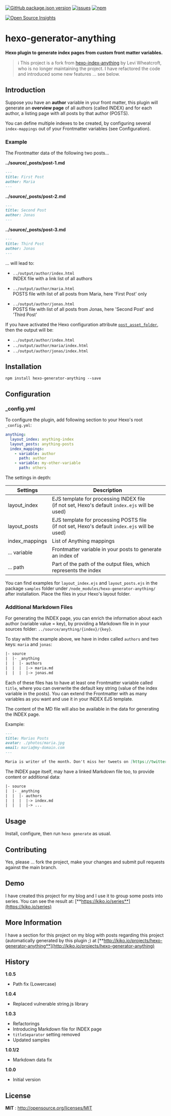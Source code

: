 [![GitHub package.json version](https://img.shields.io/github/package-json/v/kristofzerbe/hexo-generator-anything?label=version&style=flat-square)](https://github.com/kristofzerbe/hexo-generator-anything/blob/main/package.json)
[![issues](https://img.shields.io/github/issues/kristofzerbe/hexo-generator-anything?label=github%20issues&style=flat-square)](https://github.com/kristofzerbe/hexo-generator-anything/issues)
[![npm](https://img.shields.io/npm/dm/hexo-generator-anything?label=npm%20downloads&style=flat-square)](https://www.npmjs.com/package/hexo-generator-anything)

[![Open Source Insights](https://kiko.io/images/insights-logo.png)](https://deps.dev/npm/hexo-generator-anything)

# hexo-generator-anything

**Hexo plugin to generate index pages from custom front matter variables.**

> :information_source: This project is a fork from [hexo-index-anything](https://github.com/leviwheatcroft/hexo-index-anything) by Levi Wheatcroft, who is no longer maintaining the project. I have refactored the code and introduced some new features ... see below.

## Introduction

Suppose you have an **author** variable in your front matter, this plugin will generate an **overview page** of all authors (called INDEX) and for each author, a listing page with all posts by that author (POSTS).

You can define multiple indexes to be created, by configuring several ``index-mappings`` out of your Frontmatter variables (see Configuration).

### Example

The Frontmatter data of the following two posts...

**../source/_posts/post-1.md**
``` md 
---
title: First Post
author: Maria
---
```

**../source/_posts/post-2.md**

``` md
---
title: Second Post
author: Jonas
---
```

**../source/_posts/post-3.md**

``` md
---
title: Third Post
author: Jonas
---
```

... will lead to:
- ``../output/author/index.html``  
INDEX file with a link list of all authors

- ``../output/author/maria.html``  
POSTS file with list of all posts from Maria, here 'First Post' only

- ``../output/author/jonas.html``  
POSTS file with list of all posts from Jonas, here 'Second Post' and 'Third Post'

If you have activated the Hexo configuration attribute [``post_asset_folder``](https://hexo.io/docs/asset-folders.html), then the output will be:

- ``../output/author/index.html``
- ``../output/author/maria/index.html``
- ``../output/author/jonas/index.html``

## Installation

``npm install hexo-generator-anything --save``

## Configuration

### _config.yml

To configure the plugin, add following section to your Hexo's root ``_config.yml``:

```yml
anything:
  layout_index: anything-index
  layout_posts: anything-posts
  index_mappings:
    - variable: author
      path: author
    - variable: my-other-variable
      path: others

```

The settings in depth:

| Settings | Description |
|---------|------------|
| layout_index | EJS template for processing INDEX file<br>(if not set, Hexo's default ``index.ejs`` will be used) |
| layout_posts | EJS template for processing POSTS file<br>(if not set, Hexo's default ``index.ejs`` will be used) |
| index_mappings | List of Anything mappings |
| ... variable | Frontmatter variable in your posts to generate an index of |
| ... path | Part of the path of the output files, which represents the index |

You can find examples for ``layout_index.ejs`` and ``layout_posts.ejs`` in the package ``samples`` folder under ``/node_modules/hexo-generator-anything/`` after installation. Place the files in your Hexo's layout folder.

### Additional Markdown Files

For generating the INDEX page, you can enrich the information about each author (variable value = key), by providing a Markdown file in in your sources folder: ``../source/anything/{index}/{key}``.

To stay with the example above, we have in index called ``authors`` and two keys: ``maria`` and ``jonas``:

``` txt
|- source
|  |- _anything
|  |  |- authors
|  |  |  |-> maria.md
|  |  |  |-> jonas.md 
```

Each of these files has to have at least one Frontmatter variable called ``title``, where you can overwrite the default key string (value of the index variable in the posts). You can extend the Frontmatter with as many variables as you want and use it in your INDEX EJS template.

The content of the MD file will also be available in the data for generating the INDEX page.

Example:

```md
---
title: Marias Posts
avatar: ./photos/maria.jpg
email: maria@my-domain.com
---

Maria is writer of the month. Don't miss her tweets on [https://twitter.com/maria](https://twitter.com/maria)
```

The INDEX page itself, may have a linked Markdown file too, to provide content or additional data:

```txt
|- source
|  |- _anything
|  |  |- authors
|  |  |  |-> index.md
|  |  |  |-> ...
```


## Usage

Install, configure, then run `hexo generate` as usual.

## Contributing

Yes, please ... fork the project, make your changes and submit pull requests against the main branch.

## Demo

I have created this project for my blog and I use it to group some posts into series. You can see the result at: [**https://kiko.io/series**](https://kiko.io/series)

## More Information
I have a section for this project on my blog with posts regarding this project (automatically generated by this plugin ;) at [**http://kiko.io/projects/hexo-generator-anything**](http://kiko.io/projects/hexo-generator-anything)

## History
**1.0.5**
- Path fix (Lowercase)

**1.0.4**
- Replaced vulnerable string.js library

**1.0.3**
- Refactorings
- Introducing Markdown file for INDEX page
- ``titleSeparator`` setting removed
- Updated samples

**1.0.1/2**
- Markdown data fix

**1.0.0**
- Initial version

## License

**MIT** : http://opensource.org/licenses/MIT
